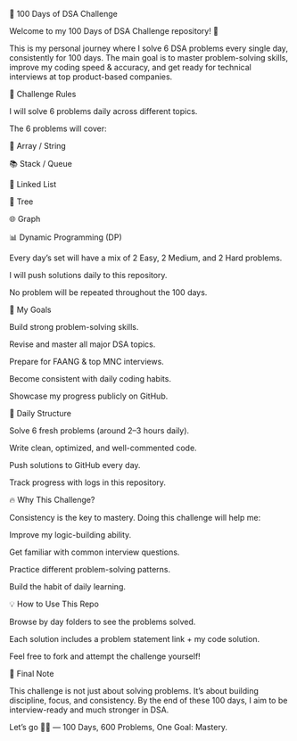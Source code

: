 🚀 100 Days of DSA Challenge

Welcome to my 100 Days of DSA Challenge repository! 🎯

This is my personal journey where I solve 6 DSA problems every single day, consistently for 100 days. The main goal is to master problem-solving skills, improve my coding speed & accuracy, and get ready for technical interviews at top product-based companies.

🌟 Challenge Rules

I will solve 6 problems daily across different topics.

The 6 problems will cover:

🧮 Array / String

📚 Stack / Queue

🔗 Linked List

🌳 Tree

🌐 Graph

📊 Dynamic Programming (DP)

Every day’s set will have a mix of 2 Easy, 2 Medium, and 2 Hard problems.

I will push solutions daily to this repository.

No problem will be repeated throughout the 100 days.

🎯 My Goals

Build strong problem-solving skills.

Revise and master all major DSA topics.

Prepare for FAANG & top MNC interviews.

Become consistent with daily coding habits.

Showcase my progress publicly on GitHub.

📅 Daily Structure

Solve 6 fresh problems (around 2–3 hours daily).

Write clean, optimized, and well-commented code.

Push solutions to GitHub every day.

Track progress with logs in this repository.

🔥 Why This Challenge?

Consistency is the key to mastery. Doing this challenge will help me:

Improve my logic-building ability.

Get familiar with common interview questions.

Practice different problem-solving patterns.

Build the habit of daily learning.

💡 How to Use This Repo

Browse by day folders to see the problems solved.

Each solution includes a problem statement link + my code solution.

Feel free to fork and attempt the challenge yourself!

🌟 Final Note

This challenge is not just about solving problems.
It’s about building discipline, focus, and consistency.
By the end of these 100 days, I aim to be interview-ready and much stronger in DSA.

Let’s go 💪🔥 — 100 Days, 600 Problems, One Goal: Mastery.
